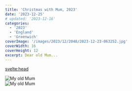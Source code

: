 ```yaml
---
title: 'Christmas with Mum, 2023'
date: '2023-12-25'
# updated: '2023-12-16'
categories:
  - '2023'
  - 'England'
  - 'Greenwich'
coverImage: '/images/2023/12/2048/2023-12-23-063252.jpg'
coverWidth: 16
coverHeight: 12
excerpt: Dear old Mum...
---
```


<svelte:head>

<title>
Christmas, UK
</title>
</svelte:head>

<section class="card">  
    <img alt="My old Mum" src="/images/2023/12/2048/2023-12-21-042255.jpg" />   
</section>
<section class="card">  
    <img alt="My old Mum" src="/images/2023/12/2048/2023-12-23-063252.jpg" />   
</section>

